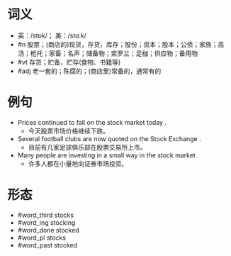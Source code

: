 # 词义
- 英：/stɒk/； 美：/stɑːk/
- #n 股票；(商店的)现货，存货，库存；股份；资本；股本；公债；家族；高汤；枪托；家畜；名声；储备物；紫罗兰；足枷；供应物；备用物
- #vt 存货；贮备，贮存(食物、书籍等)
- #adj 老一套的；陈腐的；(商店里)常备的，通常有的
# 例句
- Prices continued to fall on the stock market today .
	- 今天股票市场价格继续下跌。
- Several football clubs are now quoted on the Stock Exchange .
	- 目前有几家足球俱乐部在股票交易所上市。
- Many people are investing in a small way in the stock market .
	- 许多人都在小量地向证券市场投资。
# 形态
- #word_third stocks
- #word_ing stocking
- #word_done stocked
- #word_pl stocks
- #word_past stocked
